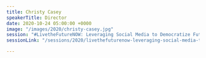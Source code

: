 ```yaml
---
title: Christy Casey
speakerTitle: Director
date: 2020-10-24 05:00:00 +0000
image: "/images/2020/christy-casey.jpg"
session: "#LivetheFutureNOW: Leveraging Social Media to Democratize Futures Thinking"
sessionLink: "/sessions/2020/livethefuturenow-leveraging-social-media-to-democratize-futures-thinking"

---
```

